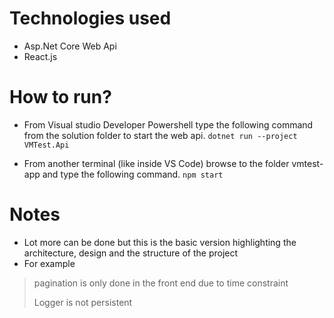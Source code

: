 # Technologies used
- Asp.Net Core Web Api
- React.js

# How to run?
- From Visual studio Developer Powershell type the following command from the solution folder to start the web api.
`dotnet run --project VMTest.Api`

- From another terminal (like inside VS Code) browse to the folder vmtest-app and type the following command.
`npm start`

# Notes
- Lot more can be done but this is the basic version highlighting the architecture, design and the structure of the project
- For example
> pagination is only done in the front end due to time constraint
> 
> Logger is not persistent
